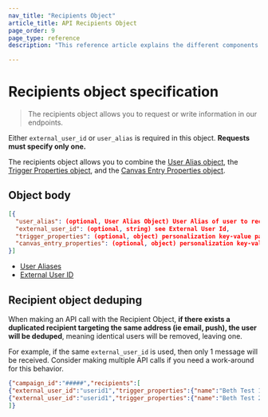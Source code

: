 ```yaml
---
nav_title: "Recipients Object"
article_title: API Recipients Object
page_order: 9
page_type: reference
description: "This reference article explains the different components of the Braze recipients object."

---
```


# Recipients object specification

> The recipients object allows you to request or write information in our endpoints.

Either `external_user_id` or `user_alias` is required in this object. **Requests must specify only one.**

The recipients object allows you to combine the [User Alias object]({{site.baseurl}}/api/objects_filters/user_alias_object/), the [Trigger Properties object]({{site.baseurl}}/api/objects_filters/trigger_properties_object/), and the [Canvas Entry Properties object]({{site.baseurl}}/api/objects_filters/canvas_entry_properties_object/).

## Object body

```json
[{
  "user_alias": (optional, User Alias Object) User Alias of user to receive message,
  "external_user_id": (optional, string) see External User Id,
  "trigger_properties": (optional, object) personalization key-value pairs for this user when sending a Campaign or message; see Trigger Properties,
  "canvas_entry_properties": (optional, object) personalization key-value pairs for this user when triggering a Canvas; see Canvas Entry Properties
}]
```

- [User Aliases]({{site.baseurl}}/user_guide/data_and_analytics/user_data_collection/user_profile_lifecycle/#user-aliases)
- [External User ID]({{site.baseurl}}/api/objects_filters/user_attributes_object/#braze-user-profile-fields)

## Recipient object deduping

When making an API call with the Recipient Object, **if there exists a duplicated recipient targeting the same address (ie email, push), the user will be deduped**, meaning identical users will be removed, leaving one. 

For example, if the same `external_user_id` is used, then only 1 message will be received. Consider making multiple API calls if you need a work-around for this behavior.

```json
{"campaign_id":"#####","recipients":[
{"external_user_id":"userid1","trigger_properties":{"name":"Beth Test 1"}},
{"external_user_id":"userid1","trigger_properties":{"name":"Beth Test 2"}} 
]}
```